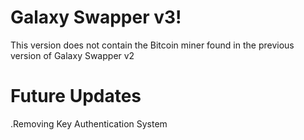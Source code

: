 # Galaxy Swapper v3!

This version does not contain the Bitcoin miner found in the previous version of Galaxy Swapper v2


# Future Updates
.Removing Key Authentication System

